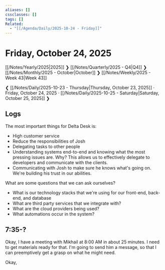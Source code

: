 ```yaml
---
aliases: []
cssclasses: []
tags: []
Related:
  - "[[/Agenda/Daily/2025-10-24 - Friday]]"
---
```

# Friday, October 24, 2025

[[/Notes/Yearly/2025|2025]] ❯ [[/Notes/Quarterly/2025 - Q4|Q4]] ❯ [[/Notes/Monthly/2025 - October|October]] ❯ [[/Notes/Weekly/2025 - Week 43|Week 43]]

❮ [[/Notes/Daily/2025-10-23 - Thursday|Thursday, October 23, 2025]] · Friday, October 24, 2025 · [[/Notes/Daily/2025-10-25 - Saturday|Saturday, October 25, 2025]] ❯

## Logs

The most important things for Delta Desk is:

- High customer service
- Reduce the responsibilities of Josh
- Delegating tasks to other people
- Understanding systems end-to-end and knowing what the most pressing issues are. Why? This allows us to effectively delegate to developers and communicate with the clients.
- Communicating with Josh to make sure he knows what's going on. We're building his trust in our abilities.

What are some questions that we can ask ourselves?

- What is our technology stacks that we're using for our front-end, back-end, and database
- What are third party services that we integrate with?
- What are the cloud providers being used?
- What automations occur in the system?

## 7:35-?

Okay, I have a meeting with Mikhail at 8:00 AM in about 25 minutes. I need to get materials ready for that. I'm going to send him a message, so that I can preemptively get a grasp on what he might need.

Okay,
